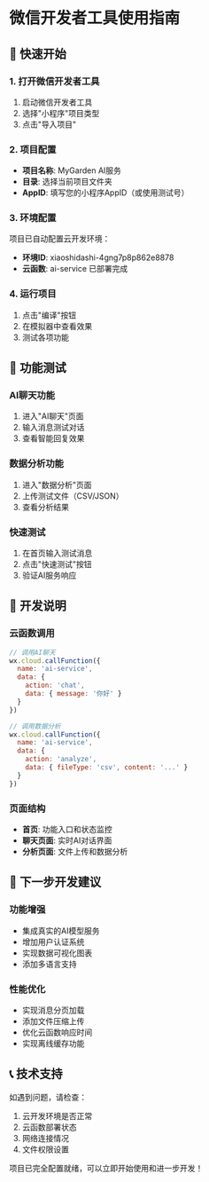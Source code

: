 # 微信开发者工具使用指南

## 🚀 快速开始

### 1. 打开微信开发者工具
1. 启动微信开发者工具
2. 选择"小程序"项目类型
3. 点击"导入项目"

### 2. 项目配置
- **项目名称**: MyGarden AI服务
- **目录**: 选择当前项目文件夹
- **AppID**: 填写您的小程序AppID（或使用测试号）

### 3. 环境配置
项目已自动配置云开发环境：
- **环境ID**: xiaoshidashi-4gng7p8p862e8878
- **云函数**: ai-service 已部署完成

### 4. 运行项目
1. 点击"编译"按钮
2. 在模拟器中查看效果
3. 测试各项功能

## 📱 功能测试

### AI聊天功能
1. 进入"AI聊天"页面
2. 输入消息测试对话
3. 查看智能回复效果

### 数据分析功能
1. 进入"数据分析"页面
2. 上传测试文件（CSV/JSON）
3. 查看分析结果

### 快速测试
1. 在首页输入测试消息
2. 点击"快速测试"按钮
3. 验证AI服务响应

## 🔧 开发说明

### 云函数调用
```javascript
// 调用AI聊天
wx.cloud.callFunction({
  name: 'ai-service',
  data: {
    action: 'chat',
    data: { message: '你好' }
  }
})

// 调用数据分析
wx.cloud.callFunction({
  name: 'ai-service', 
  data: {
    action: 'analyze',
    data: { fileType: 'csv', content: '...' }
  }
})
```

### 页面结构
- **首页**: 功能入口和状态监控
- **聊天页面**: 实时AI对话界面
- **分析页面**: 文件上传和数据分析

## 🎯 下一步开发建议

### 功能增强
- 集成真实的AI模型服务
- 增加用户认证系统
- 实现数据可视化图表
- 添加多语言支持

### 性能优化
- 实现消息分页加载
- 添加文件压缩上传
- 优化云函数响应时间
- 实现离线缓存功能

## 📞 技术支持

如遇到问题，请检查：
1. 云开发环境是否正常
2. 云函数部署状态
3. 网络连接情况
4. 文件权限设置

项目已完全配置就绪，可以立即开始使用和进一步开发！
